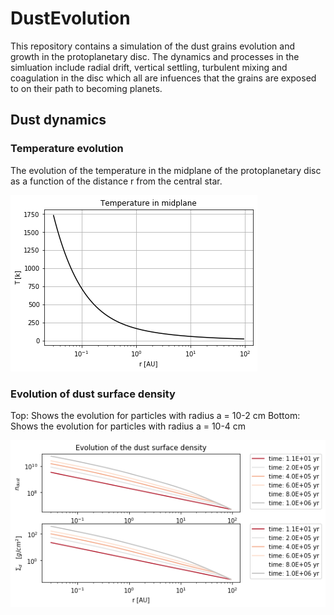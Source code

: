 # DustEvolution

This repository contains a simulation of the dust grains evolution and growth in the protoplanetary disc. 
The dynamics and processes in the simluation include radial drift, vertical settling, turbulent mixing and coagulation in the
disc which all are infuences that the grains are exposed to on their path to becoming planets.

## Dust dynamics 

### Temperature evolution
The evolution of the temperature in the midplane of the protoplanetary disc as a function of the distance r from the central star.

![Screenshot](/plots/temperature.png)

### Evolution of dust surface density
Top: Shows the evolution for particles with radius a = 10-2 cm
Bottom: Shows the evolution for particles with radius a = 10-4 cm

![Screenshot](/plots/dust_dyn_evo.png)
